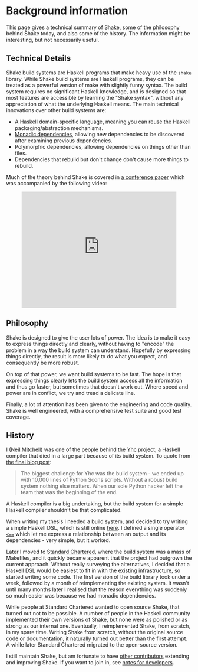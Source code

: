 # Background information

This page gives a technical summary of Shake, some of the philosophy behind Shake today, and also some of the history. The information might be interesting, but not necessarily useful.

## Technical Details

Shake build systems are Haskell programs that make heavy use of the `shake` library. While Shake build systems are Haskell programs, they can be treated as a powerful version of make with slightly funny syntax. The build system requires no significant Haskell knowledge, and is designed so that most features are accessible by learning the "Shake syntax", without any appreciation of what the underlying Haskell means. The main technical innovations over other build systems are:

* A Haskell domain-specific language, meaning you can reuse the Haskell packaging/abstraction mechanisms.
* [Monadic dependencies](http://neilmitchell.blogspot.co.uk/2014/07/applicative-vs-monadic-build-systems.html), allowing new dependencies to be discovered after examining previous dependencies.
* Polymorphic dependencies, allowing dependencies on things other than files.
* Dependencies that rebuild but don't change don't cause more things to rebuild.

Much of the theory behind Shake is covered in [a conference paper](http://ndmitchell.com/downloads/paper-shake_before_building-10_sep_2012.pdf) which was accompanied by the following video:

<center>
<iframe width="420" height="315" src="https://www.youtube.com/embed/xYCPpXVlqFM" frameborder="0" allowfullscreen>
</iframe>
</center>

## Philosophy

Shake is designed to give the user lots of power. The idea is to make it easy to express things directly and clearly, without having to "encode" the problem in a way the build system can understand. Hopefully by expressing things directly, the result is more likely to do what you expect, and consequently be more robust.

On top of that power, we want build systems to be fast. The hope is that expressing things clearly lets the build system access all the information and thus go faster, but sometimes that doesn't work out. Where speed and power are in conflict, we try and tread a delicate line.

Finally, a lot of attention has been given to the engineering and code quality. Shake is well engineered, with a comprehensive test suite and good test coverage.

## History

I ([Neil Mitchell](http://ndmitchell.com)) was one of the people behind the [Yhc project](https://www.haskell.org/haskellwiki/Yhc), a Haskell compiler that died in a large part because of its build system. To quote from [the final blog post](http://yhc06.blogspot.co.uk/2011/04/yhc-is-dead.html):

> The biggest challenge for Yhc was the build system - we ended up with 10,000 lines of Python Scons scripts. Without a robust build system nothing else matters. When our sole Python hacker left the team that was the beginning of the end.

A Haskell compiler is a big undertaking, but the build system for a simple Haskell compiler shouldn't be that complicated.

When writing my thesis I needed a build system, and decided to try writing a simple Haskell DSL, which is still online [here](https://github.com/ndmitchell/thesis/blob/master/old/Main.hs). I defined a single operator [`<==`](https://github.com/ndmitchell/thesis/blob/master/old/Main.hs#L71) which let me express a relationship between an output and its dependencies - very simple, but it worked.

Later I moved to [Standard Chartered](https://www.sc.com/), where the build system was a mass of Makefiles, and it quickly became apparent that the project had outgrown the current approach. Without really surveying the alternatives, I decided that a Haskell DSL would be easiest to fit in with the existing infrastructure, so started writing some code. The first version of the build library took under a week, followed by a month of reimplementing the existing system. It wasn't until many months later I realised that the reason everything was suddenly so much easier was because we had monadic dependencies.

While people at Standard Chartered wanted to open source Shake, that turned out not to be possible. A number of people in the Haskell community implemented their own versions of Shake, but none were as polished or as strong as our internal one. Eventually, I reimplemented Shake, from scratch, in my spare time. Writing Shake from scratch, without the original source code or documentation, it naturally turned out better than the first attempt. A while later Standard Chartered migrated to the open-source version.

I still maintain Shake, but am fortunate to have [other contributors](https://github.com/ndmitchell/shake/graphs) extending and improving Shake. If you want to join in, see [notes for developers](Developing.md#readme).
